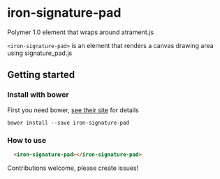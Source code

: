 iron-signature-pad
============

Polymer 1.0 element that wraps around atrament.js

`<iron-signature-pad>` is an element that renders a canvas drawing area using signature_pad.js

## Getting started

### Install with bower

First you need bower, [see their site](http://bower.io/) for details

```
bower install --save iron-signature-pad
```

### How to use

```html
  <iron-signature-pad></iron-signature-pad>
```

Contributions welcome, please create issues!
